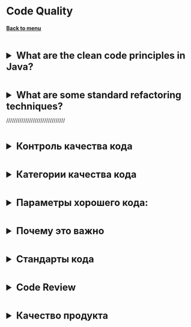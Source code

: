 <h1>Code Quality</h1> 
<h4> 

[Back to menu](../Menu.md)

</h4>

[//]: # (What are the clean code principles in Java?)
<br>
<details>
    <summary style="font-size: 25px;">
        <b>
            What are the clean code principles in Java?
        </b>
    </summary>
<br>

Clean code principles are a set of guidelines used to easily produce,  
understand and maintain code.

Here are some of the key principles:

1. **Meaningful Names**: Use clear and meaningful names for variables, 
methods, and classes. 
The name should describe the purpose of the entity it represents.

2. **Functions Should Do One Thing**: 
Each function or method should perform one task. 
This makes the code easier to read, test, and debug.

3. **Short Functions**: Functions should be short and concise. 
A function that is too long can be difficult to understand and maintain.

4. **Function Arguments**: The fewer arguments a function has, 
the easier it is to understand and use. 
Aim for zero or one arguments if possible.

5. **No Side Effects:** Functions should not have side effects. 
They should only do what they are supposed 
to do based on their name and inputs.

6. **Use Exceptions Rather Than Return Codes:** 
Using exceptions for error handling makes 
the code cleaner and easier to understand than using return codes.

7. **Keep Configurable Data at High Levels:** 
If you have data that is likely to change, 
keep it at a high level in your code to make it easier to modify.

8. **Do Not Use Magic Numbers or Strings:** 
Replace magic numbers or strings with named constants 
to make your code easier to understand and maintain.

9. **Comments:** Comments should be used to explain why something is done, 
not what is being done. 
The code itself should be self-explanatory.

10. **Code Formatting:** Consistent code formatting makes 
your code easier to read. 
This includes consistent indentation, spacing, and bracket placement.

</details>

[//]: # (What are some standard refactoring techniques?)
<br>
<details>
    <summary style="font-size: 25px;">
        <b>
            What are some standard refactoring techniques?
        </b>
    </summary>
<br>

Refactoring is the process of improving 
the design of existing code without changing its external behavior.

- Method decomposition to avoid god classes
- Method composition to avoid code duplication
- Put hard expression result into self-descriptive local variables
- Hard expression decomposition for code readability
- Replace temporary vars to expressions for better maintainability
- Rename magic vars and methods
- SOLID, DRY, KISS, Patterns

</details>

///////////////////////////////

[//]: # (Контроль качества кода)
<br>
<details>
    <summary style="font-size: 25px;">
        <b>
            Контроль качества кода
        </b>
    </summary>
<br>

Хотя ошибки обходятся дорого, их исправление также является важной статьей затрат.
Здесь простой рабочий процесс показывает, сколько времени может потребоваться,
чтобы исправить действительную ошибку. Даже для мелких ошибок это может занять много времени.

![](https://elearn.epam.com/assets/courseware/v1/994a93f3b0991e271b997a637d959b17/asset-v1:EPAM+EngXBootcamp+2020+type@asset+block/BUG-FIXING_EFFORTS__2_.svg)

Реальность такова, что усилия по исправлению ошибок велики, но награда минимальна.
Одна из главных причин для раннего отслеживания и исправления ошибок заключается в том,
что небольшие проблемы в будущем могут превратиться в гораздо большие и требующие больше времени.
Проблема в том, что ошибка в дальнейшем может скрыть другие более большие ошибки
и их исправление будет стоить очень многого.

Достигается через
тестировавие
(функциональное нефункционально)
чек стайл
ревью
документация
тулзы проверки кода

</details>

[//]: # (Категории качества кода)
<br>
<details>
    <summary style="font-size: 25px;">
        <b>
            Категории качества кода
        </b>
    </summary>
<br>

**Качество функционального кода**

Это уровень соблюдения или выполнения функциональных требований.
Речь идет о том, «как работает код».

**Качество структурного кода**

Это качество написанного кода.
Итак, качество структурного кода - это то, «как он был написан».

</details>

[//]: # (Параметры хорошего кода:)
<br>
<details>
    <summary style="font-size: 25px;">
        <b>
            Параметры хорошего кода:
        </b>
    </summary>
<br>

- **Он работает.** (Код должен работать так, как ожидалось)
- **Легко обслуживать и менять** (Изменения кода стоит минимальное время)
- **Тестируемый** (Написан так чтобы его было легко тестировать)
- **Простой и Одиночный** (Код должен иметь простую логику и выполнять только одну задачу.
  Чтобы его можно было легко переиспользовать)
- **Легкочитаемый** (Это очень важно при внесении изменений в код.)
- **Приятно смотреть** (Используются все стандарты хорошего кода)

</details>

[//]: # (Почему это важно )
<br>
<details>
    <summary style="font-size: 25px;">
        <b>
            Почему это важно 
        </b>
    </summary>
<br>

Потому что большую часть времени при разработке проекта
тратиться на то чтобы понять существующий код.

![](https://elearn.epam.com/assets/courseware/v1/b7157d9e98886563ce9eeb675ac854f4/asset-v1:EPAM+EngXBootcamp+2020+type@asset+block/QC.WHY_IS_IT_IMPORTANT___1_.svg)

Если вы минимизируете время, необходимое для понимания кода,
это приведет к сокращению общего времени и усилий.
С другой стороны, низкое качество и ясность кода могут привести к:

- Функциональным дефектам
- Больше затрат и времени на внесение изменений
- Низкая производительность приложений
- Поддержка становится проблематичной

Качество кода стоит очень дорого но важно как в краткосрочной
так и в долгосрочной перспективе, для обеспечения маштабирования.

Поддержание качества кода - повседневная задача каждого разработчика.
Это включает в себя написание хорошего кода и выполнение проверки кода на каждом уровне.
Один из лучших способов сделать это - регулярно выполнять Code Review.

</details>

[//]: # (Стандарты кода)
<br>
<details>
    <summary style="font-size: 25px;">
        <b>
            Стандарты кода
        </b>
    </summary>
<br>

Код пишется не просто для решения бизнес-задачи.
Код должен быть доступен для чтения вашим коллегам-разработчикам.
Таким образом, каждый член команды должен согласовать стандарт,
прежде чем приступить к программированию.

При установке стандарта вы должны иметь в виду следующие **цели**:
- стиль исходного кода
- отступы между блоками кода
- использование пробелов вокруг операторов и ключевых слов
- использование регистра для классов или ключевых слов и имен переменных
- четкое описание названия классов/функций/процедур
- четкий стиль комментариев

**Помогает нам**
- Повышение ясности кода
- Повышение надежности и согласованности
- Повышение поддерживаемости кода
- Снизить сложность кода
- Создает общие соглашения между разработчиками программного проекта

**Code convention** - набор руководящих принципов для конкретного языка программирования,
которые рекомендуют практики и методы для каждого аспекта программы, написанной на этом языке.

В Code convention входят
- Организация файловой системы проекта
- Основные принципы программирования
- Лучшие архитектурные практики
- Слоевая стуктура проекта
- Комметирование кода

Написание чистого кода с самого начала проекта - это инвестиция в поддержку проекта,
поскольку новичку не придется тратить время на изучение кривого кода.
В большинстве унаследованных приложений стоимость изменений растет экспоненциально
из-за увеличения технических недочетов.

**Инструменты для обеспечения соблюдения стандартов кодирования**
Обеспечивается через:
- Через настройки IDE в которой ведется работа
- Путем интеграции сторонних инструментов в качестве подключаемых модулей к IDE

Это помагает:
- Лаконично реализовывать код
- Делать код более читаемый
- Делать код легко расширяемым и поддерживаемым
</details>

[//]: # (Code Review)
<br>
<details>
    <summary style="font-size: 25px;">
        <b>
            Code Review
        </b>
    </summary>
<br>

Делится на автоматическое и мануальное Review

**Автоматизированный анализ кода**

**Основная идея автоматизированного анализа кода** - это анализ программного кода
на соответствие заранее определенному набору правил и передовых практик
полностью автоматизированным способом.

**Автоматизированный анализ** кода так же используется для создания
полноценных отчетов о степени покрытости кода тестами и многом другом

- Помогают выявить/избежать дурнопахнущего кода
- Помогает выявить потенциальные баги
- Помогают выявить дыры безопасности

Но стоит помнить что автоматическое тестирование:
- не знает контекст задачи (не спосет от ошибок бизнес требований)
- не находит ошибок дизайна разработки ПО
- метрики должны быть правильно поняты, поскольку имеют большое значение

**Мануальный анализ кода**

Мануальный анализ кода - это систематическая проверка исходного кода.
Его цель - найти и исправить упущенные ошибки, а также улучшить общее качество кода.

**Преимущества:**
- **Экономия** (Если вы проверите код на более раннем этапе, затраты на исправление будут ниже)
- **Меньше багов** (Уменьшит количество ошибок, которые попадут в рабочую среду)
- **Взаимообучение** (Члены вашей команды могут учиться друг у друга, просматривая код друг друга.)
- **Качество кода** (читабельность, эффективность и ремонтопригодность
  чрезвычайно важны для вашего проекта в долгосрочной перспективе)
- **Стандарты безопасности и стрессоустойчивости**
  (Анализ кода также упрощает выявление потенциальных уязвимостей и их устранение до того,
  как они попадут на ваши серверы.)

**Что проверяется при ручной проверке кода:**
- Читаемость
- Функциональная корректность
- Полнота
- Скрытые последствия
- Стандарты кодирования
- Тесты
</details>

[//]: # (Качество продукта)
<br>
<details>
    <summary style="font-size: 25px;">
        <b>
            Качество продукта
        </b>
    </summary>
<br>


**Три показателя качества продукта:**
- Наличие дефектов - (Важно оценивать дефекты по степени их серьезности)
- Сравнение - сравнение продуктов из одного домена или одного и того же продукта с течением времени
- Эффективность локализации дефектов - он измеряет качество тестирования

**Как улучшить качество проекта?**
- **Отладка в наиболее популярных / «глючных» конфигурациях:**
  используя статистику дефектов, вы можете определить самые ошибочные конфигурации.
  Например если из всех браузеров все работает кроме Safari,
  то лучше отладить новую функцию в Safari,
  чтобы предотвратить множество специфичных для браузера дефектов.
- **Требования** - самая большая проблема всех проектов.
  Поэтому уточняйте требования заранее.
- **Ищите сложные области / формулировки, думайте, как их можно разработать и протестировать**,
  какие тестовые данные для этого нужны.
  Это может помочь нам избежать лишней работы в будущем
- **Чем раньше тестировщики получат код** для тестирования,
  тем раньше разработчики получат обратную связь.

![](https://elearn.epam.com/assets/courseware/v1/95d5bd6865cc6f7092f7a9652081379b/asset-v1:EPAM+EngXBootcamp+2020+type@asset+block/Ideal_testing_timeline_in_sprint__1_.svg)

**Как тестеры могут помочь разработчикам**
- **Заранее поделитесь чек-листами** - разработчики не обладают глубокими знаниями
  в различных методах тестирования и могут пропустить некоторые проверки
- **Давать советы по более детальному покрытию модульных тестов**
- **Иногда тестировщики лучше знают логику приложения и могут помочь
  с подготовкой некоторых конкретных тестовых данных.**
- **Тестировщики проводят анализ ошибок - они определяют самые проблемные области и конфигурации**

**Как разработчики могут помочь тестировщикам**
- Чем раньше код окажется у тестировщиков - тем лучше
- Могут предоставлять тстировщикам тестовые данные
- Предупредить о рискованных местах, в которых потенциально может случится ошибка

</details>